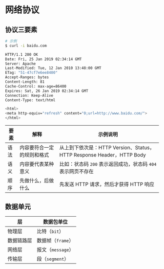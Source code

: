 # 网络协议

## 协议三要素

```sh
# 示例
$ curl -i baidu.com

HTTP/1.1 200 OK
Date: Fri, 25 Jan 2019 02:34:14 GMT
Server: Apache
Last-Modified: Tue, 12 Jan 2010 13:48:00 GMT
ETag: "51-47cf7e6ee8400"
Accept-Ranges: bytes
Content-Length: 81
Cache-Control: max-age=86400
Expires: Sat, 26 Jan 2019 02:34:14 GMT
Connection: Keep-Alive
Content-Type: text/html

<html>
<meta http-equiv="refresh" content="0;url=http://www.baidu.com/">
</html>
```

| 要素 | 解释                       | 示例说明                                                              |
| ---- | -------------------------- | --------------------------------------------------------------------- |
| 语法 | 内容要符合一定的规则和格式 | 从上到下依次是：HTTP Version、Status，HTTP Response Header，HTTP Body |
| 语义 | 内容要代表某种意义         | 比如：状态码 `200` 表示返回成功，状态码 `404` 表示网页不存在          |
| 顺序 | 先做什么，后做什么         | 先发送 HTTP 请求，然后才获得 HTTP 响应                                |

## 数据单元

| 层         | 数据包单位        |
| ---------- | ----------------- |
| 物理层     | 比特（`bit`）     |
| 数据链路层 | 数据帧（`frame`） |
| 网络层     | 报文（`message`） |
| 传输层     | 段（`segment`）   |
